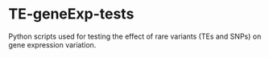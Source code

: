 # TE-geneExp-tests

Python scripts used for testing the effect of rare variants (TEs and SNPs) on gene expression variation.
